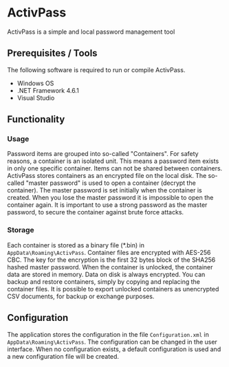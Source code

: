 # ActivPass
ActivPass is a simple and local password management tool

## Prerequisites / Tools

The following software is required to run or compile ActivPass.

* Windows OS
* .NET Framework 4.6.1
* Visual Studio

## Functionality

### Usage
Password items are grouped into so-called "Containers". For safety reasons,
a container is an isolated unit. This means a password item exists in only
one specific container. Items can not be shared between containers. ActivPass
stores containers as an encrypted file on the local disk. The so-called
"master password" is used to open a container (decrypt the container).
The master password is set initially when the container is created. When you
lose the master password it is impossible to open the container again. It is
important to use a strong password as the master password, to secure the container
against brute force attacks.

### Storage
Each container is stored as a binary file (*.bin) in `AppData\Roaming\ActivPass`.
Container files are encrypted with AES-256 CBC. The key for the encryption is the
first 32 bytes block of the SHA256 hashed master password. When the container is
unlocked, the container data are stored in memory. Data on disk is always encrypted.
You can backup and restore containers, simply by copying and replacing the container
files. It is possible to export unlocked containers as unencrypted CSV documents, for
backup or exchange purposes.

## Configuration
The application stores the configuration in the file `Configuration.xml` in
`AppData\Roaming\ActivPass`. The configuration can be changed in the user interface.
When no configuration exists, a default configuration is used and a new configuration
file will be created.